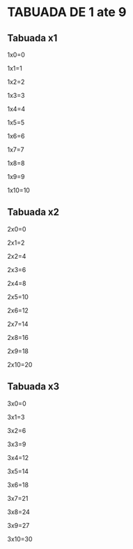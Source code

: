 # TABUADA DE 1 ate 9

## Tabuada x1

1x0=0
 
1x1=1

1x2=2

1x3=3

1x4=4

1x5=5

1x6=6

1x7=7

1x8=8

1x9=9

1x10=10


## Tabuada x2

2x0=0
 
2x1=2

2x2=4

2x3=6

2x4=8

2x5=10

2x6=12

2x7=14

2x8=16

2x9=18

2x10=20


## Tabuada x3

3x0=0
 
3x1=3

3x2=6

3x3=9

3x4=12

3x5=14

3x6=18

3x7=21

3x8=24

3x9=27

3x10=30

